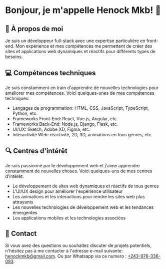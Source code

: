 # Bonjour, je m'appelle Henock Mkb! 👋

## 🚀 À propos de moi

Je suis un développeur full-stack avec une expertise particulière en front-end. Mon expérience et mes compétences me permettent de créer des sites et applications web dynamiques et réactifs pour différents types de besoins.

## 💻 Compétences techniques

Je suis constamment en train d'apprendre de nouvelles technologies pour améliorer mes compétences. Voici quelques-unes de mes compétences techniques:

-   Langages de programmation: HTML, CSS, JavaScript, TypeScript, Python, etc.
-   Frameworks Front-End: React, Vue.js, Angular, etc.
-   Frameworks Back-End: Node.js, Django, Flask, etc.
-   UI/UX: Sketch, Adobe XD, Figma, etc.
-   Interactivité Web: réactivité, 2D, 3D, animations en tous genres, etc.
## 🔍 Centres d'intérêt

Je suis passionné par le développement web et j'aime apprendre constamment de nouvelles choses. Voici quelques-uns de mes centres d'intérêt:
-   Le développement de sites web dynamiques et réactifs de tous genres
-   L'UI/UX design pour améliorer l'expérience utilisateur
-   Les animations et les interactions pour rendre les sites web plus attrayants
-   Les nouvelles technologies de développement web et les tendances émergentes
-   Les applications mobiles et les technologies associées

## 💬 Contact

Si vous avez des questions ou souhaitez discuter de projets potentiels, n'hésitez pas à me contacter à l'adresse e-mail suivante: [henockmkb@gmail.com](mailto:henockmkb@gmail.com).
Ou par Whatsapp via ce numero : [+243-976-336-093](tel:+243976336093).
